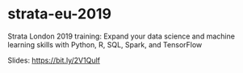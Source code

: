 # strata-eu-2019
Strata London 2019 training: Expand your data science and machine learning skills with Python, R, SQL, Spark, and TensorFlow

Slides: https://bit.ly/2V1Qulf
